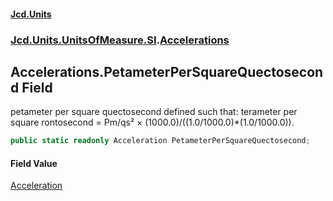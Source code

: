 #### [Jcd.Units](index 'index')
### [Jcd.Units.UnitsOfMeasure.SI](Jcd.Units.UnitsOfMeasure.SI 'Jcd.Units.UnitsOfMeasure.SI').[Accelerations](Accelerations 'Jcd.Units.UnitsOfMeasure.SI.Accelerations')

## Accelerations.PetameterPerSquareQuectosecond Field

petameter per square quectosecond defined such that: terameter per square rontosecond = Pm/qs² ×
(1000.0)/((1.0/1000.0)*(1.0/1000.0)).

```csharp
public static readonly Acceleration PetameterPerSquareQuectosecond;
```

#### Field Value
[Acceleration](Acceleration 'Jcd.Units.UnitTypes.Acceleration')